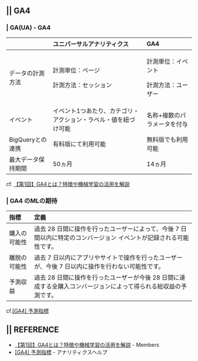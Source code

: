 ## || GA4
### | GA(UA) - GA4
||ユニバーサルアナリティクス|GA4|
|:-|:-|:-|
|データの計測方法  |<p>計測単位：ページ</p><p>計測方法：セッション</p>|<p>計測単位：イベント</p><p>計測方法：ユーザー</p>|
|イベント         |イベント1つあたり、カテゴリ・アクション・ラベル・値を紐づけ可能|名称+複数のパラメータを付与|
|BigQueryとの連携 |有料版にて利用可能|無料版でも利用可能|
|最大データ保持期間|50ヵ月|14ヵ月|

cf. [【第1回】GA4とは？特徴や機械学習の活用を解説](https://blog.members.co.jp/article/50218) 

### | GA4 のMLの期待
|指標|定義|
|:-|:-|
|購入の可能性 |過去 28 日間に操作を行ったユーザーによって、今後 7 日間以内に特定のコンバージョン イベントが記録される可能性です。|
|離脱の可能性	|過去 7 日以内にアプリやサイトで操作を行ったユーザーが、今後 7 日以内に操作を行わない可能性です。|
|予測収益	    |過去 28 日間に操作を行ったユーザーが今後 28 日間に達成する全購入コンバージョンによって得られる総収益の予測です。|

cf.[[GA4] 予測指標](https://support.google.com/analytics/answer/9846734?hl=ja)





## || REFERENCE
+ [【第1回】GA4とは？特徴や機械学習の活用を解説](https://blog.members.co.jp/article/50218) - Members
+ [[GA4] 予測指標](https://support.google.com/analytics/answer/9846734?hl=ja) - アナリティクスヘルプ
